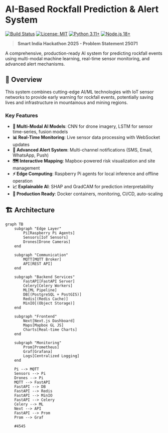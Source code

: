 # AI-Based Rockfall Prediction & Alert System

[![Build Status](https://github.com/your-repo/rockfall-prediction/workflows/CI/badge.svg)](https://github.com/your-repo/rockfall-prediction/actions)
[![License: MIT](https://img.shields.io/badge/License-MIT-yellow.svg)](https://opensource.org/licenses/MIT)
[![Python 3.11+](https://img.shields.io/badge/python-3.11+-blue.svg)](https://www.python.org/downloads/)
[![Node.js 18+](https://img.shields.io/badge/node-18+-green.svg)](https://nodejs.org/)

> **Smart India Hackathon 2025 - Problem Statement 25071**

A comprehensive, production-ready AI system for predicting rockfall events using multi-modal machine learning, real-time sensor monitoring, and advanced alert mechanisms.

## 🎯 Overview

This system combines cutting-edge AI/ML technologies with IoT sensor networks to provide early warning for rockfall events, potentially saving lives and infrastructure in mountainous and mining regions.

### Key Features

- **🧠 Multi-Modal AI Models**: CNN for drone imagery, LSTM for sensor time-series, fusion models
- **📊 Real-Time Monitoring**: Live sensor data processing with WebSocket updates
- **🚨 Advanced Alert System**: Multi-channel notifications (SMS, Email, WhatsApp, Push)
- **🗺️ Interactive Mapping**: Mapbox-powered risk visualization and site management
- **⚡ Edge Computing**: Raspberry Pi agents for local inference and offline operation
- **📈 Explainable AI**: SHAP and GradCAM for prediction interpretability
- **🔧 Production Ready**: Docker containers, monitoring, CI/CD, auto-scaling

## 🏗️ Architecture

```mermaid
graph TB
    subgraph "Edge Layer"
        Pi[Raspberry Pi Agents]
        Sensors[IoT Sensors]
        Drones[Drone Cameras]
    end
    
    subgraph "Communication"
        MQTT[MQTT Broker]
        API[REST API]
    end
    
    subgraph "Backend Services"
        FastAPI[FastAPI Server]
        Celery[Celery Workers]
        ML[ML Pipeline]
        DB[(PostgreSQL + PostGIS)]
        Redis[(Redis Cache)]
        MinIO[(Object Storage)]
    end
    
    subgraph "Frontend"
        Next[Next.js Dashboard]
        Maps[Mapbox GL JS]
        Charts[Real-time Charts]
    end
    
    subgraph "Monitoring"
        Prom[Prometheus]
        Graf[Grafana]
        Logs[Centralized Logging]
    end
    
    Pi --> MQTT
    Sensors --> Pi
    Drones --> Pi
    MQTT --> FastAPI
    FastAPI --> DB
    FastAPI --> Redis
    FastAPI --> MinIO
    FastAPI --> Celery
    Celery --> ML
    Next --> API
    FastAPI --> Prom
    Prom --> Graf

    #4545
